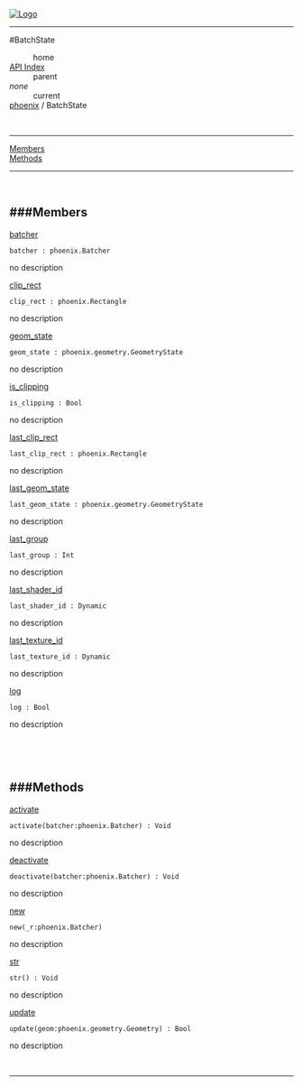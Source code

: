
[![Logo](../../images/logo.png)](../../index.html)

---

#BatchState


&emsp;&emsp;&emsp;home   
[API Index](../../api/index.html#phoenix)   
&emsp;&emsp;&emsp;parent    
_none_   
&emsp;&emsp;&emsp;current    
[phoenix](./) / BatchState

<br/>

---


[Members](#Members)   
[Methods](#Methods)   


---

&nbsp;   

<a class="lift" name="Members" ></a>
###Members   
---
<a class="lift" name="batcher" href="#batcher">batcher</a>



`batcher : phoenix.Batcher`

<span class="small_desc_flat"> no description </span>   

<a class="lift" name="clip_rect" href="#clip_rect">clip_rect</a>



`clip_rect : phoenix.Rectangle`

<span class="small_desc_flat"> no description </span>   

<a class="lift" name="geom_state" href="#geom_state">geom_state</a>



`geom_state : phoenix.geometry.GeometryState`

<span class="small_desc_flat"> no description </span>   

<a class="lift" name="is_clipping" href="#is_clipping">is_clipping</a>



`is_clipping : Bool`

<span class="small_desc_flat"> no description </span>   

<a class="lift" name="last_clip_rect" href="#last_clip_rect">last_clip_rect</a>



`last_clip_rect : phoenix.Rectangle`

<span class="small_desc_flat"> no description </span>   

<a class="lift" name="last_geom_state" href="#last_geom_state">last_geom_state</a>



`last_geom_state : phoenix.geometry.GeometryState`

<span class="small_desc_flat"> no description </span>   

<a class="lift" name="last_group" href="#last_group">last_group</a>



`last_group : Int`

<span class="small_desc_flat"> no description </span>   

<a class="lift" name="last_shader_id" href="#last_shader_id">last_shader_id</a>



`last_shader_id : Dynamic`

<span class="small_desc_flat"> no description </span>   

<a class="lift" name="last_texture_id" href="#last_texture_id">last_texture_id</a>



`last_texture_id : Dynamic`

<span class="small_desc_flat"> no description </span>   

<a class="lift" name="log" href="#log">log</a>



`log : Bool`

<span class="small_desc_flat"> no description </span>   

&nbsp;   

&nbsp;   

<a class="lift" name="Methods" ></a>
###Methods   
---
<a class="lift" name="activate" href="#activate">activate</a>



`activate(batcher:phoenix.Batcher) : Void`

<span class="small_desc_flat"> no description </span>   

<a class="lift" name="deactivate" href="#deactivate">deactivate</a>



`deactivate(batcher:phoenix.Batcher) : Void`

<span class="small_desc_flat"> no description </span>   

<a class="lift" name="new" href="#new">new</a>



`new(_r:phoenix.Batcher) `

<span class="small_desc_flat"> no description </span>   

<a class="lift" name="str" href="#str">str</a>



`str() : Void`

<span class="small_desc_flat"> no description </span>   

<a class="lift" name="update" href="#update">update</a>



`update(geom:phoenix.geometry.Geometry) : Bool`

<span class="small_desc_flat"> no description </span>   



&nbsp;
&nbsp;
&nbsp;

---  


&nbsp;   
&nbsp;   